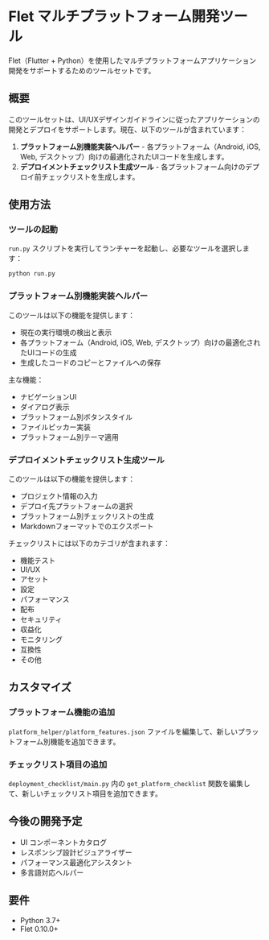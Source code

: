 # Flet マルチプラットフォーム開発ツール

Flet（Flutter + Python）を使用したマルチプラットフォームアプリケーション開発をサポートするためのツールセットです。

## 概要

このツールセットは、UI/UXデザインガイドラインに従ったアプリケーションの開発とデプロイをサポートします。現在、以下のツールが含まれています：

1. **プラットフォーム別機能実装ヘルパー** - 各プラットフォーム（Android, iOS, Web, デスクトップ）向けの最適化されたUIコードを生成します。
2. **デプロイメントチェックリスト生成ツール** - 各プラットフォーム向けのデプロイ前チェックリストを生成します。

## 使用方法

### ツールの起動

`run.py` スクリプトを実行してランチャーを起動し、必要なツールを選択します：

```bash
python run.py
```

### プラットフォーム別機能実装ヘルパー

このツールは以下の機能を提供します：

- 現在の実行環境の検出と表示
- 各プラットフォーム（Android, iOS, Web, デスクトップ）向けの最適化されたUIコードの生成
- 生成したコードのコピーとファイルへの保存

主な機能：
- ナビゲーションUI
- ダイアログ表示
- プラットフォーム別ボタンスタイル
- ファイルピッカー実装
- プラットフォーム別テーマ適用

### デプロイメントチェックリスト生成ツール

このツールは以下の機能を提供します：

- プロジェクト情報の入力
- デプロイ先プラットフォームの選択
- プラットフォーム別チェックリストの生成
- Markdownフォーマットでのエクスポート

チェックリストには以下のカテゴリが含まれます：
- 機能テスト
- UI/UX
- アセット
- 設定
- パフォーマンス
- 配布
- セキュリティ
- 収益化
- モニタリング
- 互換性
- その他

## カスタマイズ

### プラットフォーム機能の追加

`platform_helper/platform_features.json` ファイルを編集して、新しいプラットフォーム別機能を追加できます。

### チェックリスト項目の追加

`deployment_checklist/main.py` 内の `get_platform_checklist` 関数を編集して、新しいチェックリスト項目を追加できます。

## 今後の開発予定

- UI コンポーネントカタログ
- レスポンシブ設計ビジュアライザー
- パフォーマンス最適化アシスタント
- 多言語対応ヘルパー

## 要件

- Python 3.7+
- Flet 0.10.0+
